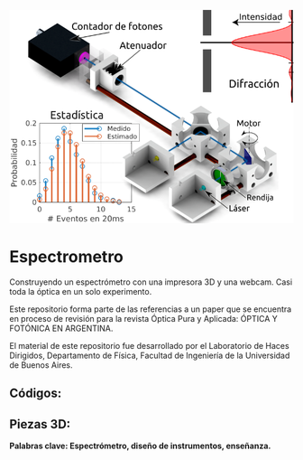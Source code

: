 ![plot](https://github.com/EmilianoJan/Espectrometro/blob/main/Piezas/Renders/Graphical%20Abstract%20800X600.png)

# Espectrometro
Construyendo un espectrómetro con una impresora 3D y una webcam. Casi toda la óptica en un solo experimento.

Este repositorio forma parte de las referencias a un paper que se encuentra en proceso de revisión para la revista Óptica Pura y Aplicada: ÓPTICA Y FOTÓNICA EN ARGENTINA. 

El material de este repositorio fue desarrollado por el Laboratorio de Haces Dirigidos, Departamento de Física, Facultad de Ingeniería de la Universidad de Buenos Aires.

## Códigos:


## Piezas 3D:


**Palabras clave: Espectrómetro, diseño de instrumentos, enseñanza.**

